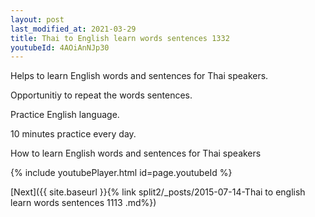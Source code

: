 ```yaml
---
layout: post
last_modified_at: 2021-03-29
title: Thai to English learn words sentences 1332 
youtubeId: 4AOiAnNJp30
---
```

 
 
Helps to learn English words and sentences for Thai speakers.

Opportunitiy to repeat the words sentences. 

Practice English language. 
 
10 minutes practice every day. 
 
How to learn English words and sentences for Thai speakers 
 
{% include youtubePlayer.html id=page.youtubeId %}
 
 
[Next]({{ site.baseurl }}{% link  split2/_posts/2015-07-14-Thai to english learn words sentences 1113 .md%})
 
